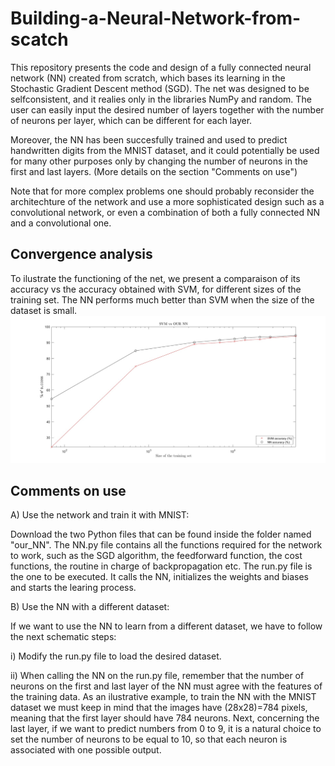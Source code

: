 # Building-a-Neural-Network-from-scatch
This repository presents the code and design of a fully connected neural network (NN) created from scratch, which bases its learning in the Stochastic Gradient Descent method (SGD). The net was designed to be selfconsistent, and it realies only in the libraries NumPy and random. The user can easily input the desired number of layers together with the number of neurons per layer, which can be different for each layer.

Moreover, the NN has been succesfully trained and used to predict handwritten digits from the MNIST dataset, and it could potentially be used for many other purposes only by changing the number of neurons in the first and last layers. (More details on the section "Comments on use")

Note that for more complex problems one should probably reconsider the architechture of the network and use a more sophisticated design such as a convolutional network, or even a combination of both a fully connected NN and a convolutional one.

## Convergence analysis
To ilustrate the functioning of the net, we present a comparaison of its accuracy vs the accuracy obtained with SVM, for different sizes of the training set. The NN performs much better than SVM when the size of the dataset is small.
![NN vs SVM](our_NN/figures/svm_vs_nn.jpg)

## Comments on use
A) Use the network and train it with MNIST:

Download the two Python files that can be found inside the folder named "our_NN". The NN.py file contains all the functions required for the network to work, such as the SGD algorithm, the feedforward function, the cost functions, the routine in charge of backpropagation etc. The run.py file is the one to be executed. It calls the NN, initializes the weights and biases and starts the learing process. 

B) Use the NN with a different dataset:

If we want to use the NN to learn from a different dataset, we have to follow the next schematic steps:

i) Modify the run.py file to load the desired dataset.

ii) When calling the NN on the run.py file, remember that the number of neurons on the first and last layer of the NN must agree with the features of the training data. As an ilustrative example, to train the NN with the MNIST dataset we must keep in mind that the images have (28x28)=784 pixels, meaning that the first layer should have 784 neurons. Next, concerning the last layer, if we want to predict numbers from 0 to 9, it is a natural choice to set the number of neurons to be equal to 10, so that each neuron is associated with one possible output. 
